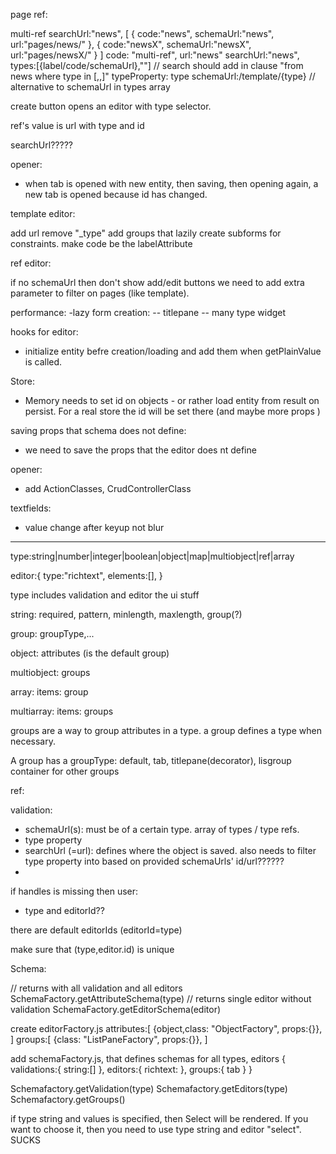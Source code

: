 page ref:

multi-ref
    searchUrl:"news",
      [
        {
            code:"news",
            schemaUrl:"news",
            url:"pages/news/"
        },
        {
            code:"newsX",
            schemaUrl:"newsX",
            url:"pages/newsX/"
        }
      ]
  code: "multi-ref",
  url:"news"
  searchUrl:"news",
  types:[{label/code/schemaUrl},""] // search should add in clause "from news where type in [,,]"
  typeProperty: type
  schemaUrl:/template/{type} // alternative to schemaUrl in types array




create button opens an editor with type selector.

ref's value is url with type and id

searchUrl?????

opener:
- when tab is opened with new entity, then saving, then opening again, a new tab is opened because id has changed.

template editor:

add url 
remove "_type"
add groups that lazily create subforms for constraints.
make code be the labelAttribute

ref editor:

if no schemaUrl then don't show add/edit buttons
we need to add extra parameter to filter on pages (like template). 

performance:
-lazy form creation:
-- titlepane
-- many type widget


hooks for editor:
- initialize entity befre creation/loading and add them when getPlainValue is called.

Store:

- Memory needs to set id on objects - or rather load entity from result on persist. For a real store the id will be set there (and maybe more props )

saving props that schema does not define:

- we need to save the props that the editor does nt define


opener:
- add ActionClasses, CrudControllerClass 

textfields:

- value change after  keyup not blur


----------------------------------------------



type:string|number|integer|boolean|object|map|multiobject|ref|array

editor:{
	type:"richtext",
  elements:[],
}



type includes validation and editor the ui stuff

string: required, pattern, minlength, maxlength, group(?)

group: groupType,...

object: attributes (is the default group)

multiobject: groups

array: items: group

multiarray: items: groups

groups are a way to group attributes in a type. a group defines a type when necessary.


A group has a groupType: default, tab, titlepane(decorator), lisgroup container for other groups

ref:

validation:

- schemaUrl(s): must be of a certain type. array of types / type refs. 
- type property
- searchUrl (=url): defines where the object is saved. also needs to filter type property into based on provided schemaUrls' id/url??????
- 



if handles is missing then user:

- type and editorId??

there are default editorIds (editorId=type) 

make sure that (type,editor.id) is unique

Schema:

// returns with all validation and all editors
SchemaFactory.getAttributeSchema(type)
// returns single editor without validation
SchemaFactory.getEditorSchema(editor)

create editorFactory.js
attributes:[
	{object,class: "ObjectFactory", props:{}},
]
groups:[
	{class: "ListPaneFactory", props:{}},
]

add schemaFactory.js, that defines schemas for all types, editors
{
	validations:{
		string:[]
	},
	editors:{
		richtext:
	},
	groups:{
		tab
	}
}

Schemafactory.getValidation(type)
Schemafactory.getEditors(type)
Schemafactory.getGroups()

if type string and values is specified, then Select will be rendered. If you want to choose it, then you need to use type string and editor "select". SUCKS












